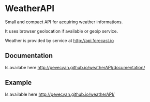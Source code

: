 # WeatherAPI
Small and compact API for acquiring weather informations.

It uses browser geolocation if available or geoip service.

Weather is provided by service at http://api.forecast.io

## Documentation
Is availabe here http://pevecyan.github.io/weatherAPI/documentation/

## Example
Is available here http://pevecyan.github.io/weatherAPI/
